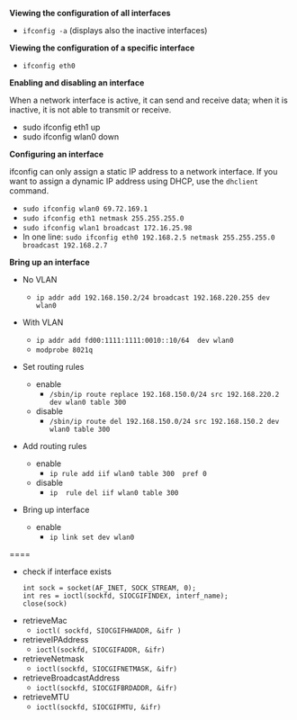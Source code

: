 

__Viewing the configuration of all interfaces__

* `ifconfig -a` (displays also the inactive interfaces)


__Viewing the configuration of a specific interface__

* `ifconfig eth0`

__Enabling and disabling an interface__

When a network interface is active, it can send and receive data; when it is inactive, it is not able to transmit or receive.
* sudo ifconfig eth1 up
* sudo ifconfig wlan0 down

__Configuring an interface__

ifconfig can only assign a static IP address to a network interface. If you want to assign a dynamic IP address using DHCP, use the `dhclient` command.

* `sudo ifconfig wlan0 69.72.169.1`
* `sudo ifconfig eth1 netmask 255.255.255.0`
* `sudo ifconfig wlan1 broadcast 172.16.25.98`
* In one line: `sudo ifconfig eth0 192.168.2.5 netmask 255.255.255.0 broadcast 192.168.2.7`


__Bring up an interface__
* No VLAN
  * `ip addr add 192.168.150.2/24 broadcast 192.168.220.255 dev wlan0`

* With VLAN
  * `ip addr add fd00:1111:1111:0010::10/64  dev wlan0`
  * `modprobe 8021q`

* Set routing rules
  * enable
    * `/sbin/ip route replace 192.168.150.0/24 src 192.168.220.2 dev wlan0 table 300`
  * disable
    * `/sbin/ip route del 192.168.150.0/24 src 192.168.150.2 dev wlan0 table 300`

* Add routing rules
  * enable
    * `ip rule add iif wlan0 table 300  pref 0`
  * disable
    * `ip  rule del iif wlan0 table 300`

* Bring up interface
  * enable
    * `ip link set dev wlan0 `


====

* check if interface exists
  ```
  int sock = socket(AF_INET, SOCK_STREAM, 0);
  int res = ioctl(sockfd, SIOCGIFINDEX, interf_name);
  close(sock)
  ```
* retrieveMac
  * `ioctl( sockfd, SIOCGIFHWADDR, &ifr )`
* retrieveIPAddress
  * `ioctl(sockfd, SIOCGIFADDR, &ifr)`
* retrieveNetmask
  * `ioctl(sockfd, SIOCGIFNETMASK, &ifr)`
* retrieveBroadcastAddress
  * `ioctl(sockfd, SIOCGIFBRDADDR, &ifr)`
* retrieveMTU
  * `ioctl(sockfd, SIOCGIFMTU, &ifr)`
 
